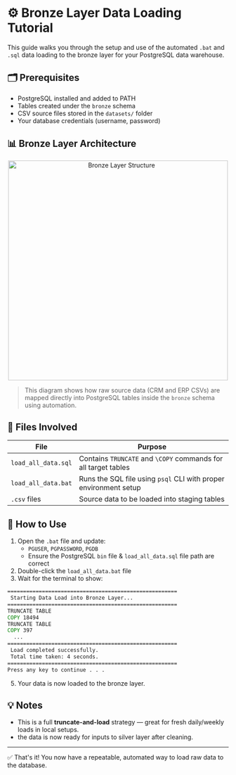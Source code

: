 # ⚙️ Bronze Layer Data Loading Tutorial

This guide walks you through the setup and use of the automated `.bat` and `.sql` data loading to the bronze layer for your PostgreSQL data warehouse.

## 🗂 Prerequisites

- PostgreSQL installed and added to PATH
- Tables created under the `bronze` schema
- CSV source files stored in the `datasets/` folder
- Your database credentials (username, password)


## 📊 Bronze Layer Architecture

<p align="center">
  <img src="https://github.com/ShashwatAnalyst/SQL-Data-Warehouse-Project/blob/main/docs/bronze-layer-diagram.png?raw=true" alt="Bronze Layer Structure" width="500"/>
</p>


> This diagram shows how raw source data (CRM and ERP CSVs) are mapped directly into PostgreSQL tables inside the `bronze` schema using automation.


## 📝 Files Involved

<div align = "center">
  
| File | Purpose |
|------|---------|
| `load_all_data.sql` | Contains `TRUNCATE` and `\COPY` commands for all target tables |
| `load_all_data.bat` | Runs the SQL file using `psql` CLI with proper environment setup |
| `.csv` files | Source data to be loaded into staging tables |

</div>

## 🚀 How to Use

1. Open the `.bat` file and update:
   - `PGUSER`, `PGPASSWORD`, `PGDB`
   - Ensure the PostgreSQL `bin` file & `load_all_data.sql` file path are correct
2. Double-click the `load_all_data.bat` file
3. Wait for the terminal to show:
```bat
======================================================
 Starting Data Load into Bronze Layer...
======================================================
TRUNCATE TABLE
COPY 18494
TRUNCATE TABLE
COPY 397
  ...
======================================================
 Load completed successfully.
 Total time taken: 4 seconds.
======================================================
Press any key to continue . . .
```
5. Your data is now loaded to the bronze layer.

## 💡 Notes

- This is a full **truncate-and-load** strategy — great for fresh daily/weekly loads in local setups.
- the data is now ready for inputs to silver layer after cleaning.

---

✅ That's it! You now have a repeatable, automated way to load raw data to the database.

